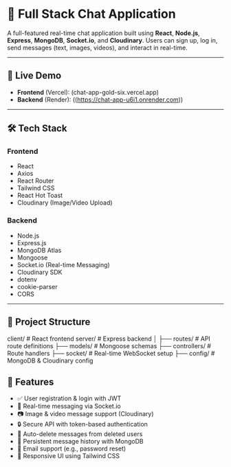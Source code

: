 # 💬 Full Stack Chat Application

A full-featured real-time chat application built using **React**, **Node.js**, **Express**, **MongoDB**, **Socket.io**, and **Cloudinary**. Users can sign up, log in, send messages (text, images, videos), and interact in real-time.

---

## 🚀 Live Demo

- **Frontend** (Vercel): (chat-app-gold-six.vercel.app)
- **Backend** (Render): ((https://chat-app-u6i1.onrender.com))

---

## 🛠 Tech Stack

### Frontend
- React
- Axios
- React Router
- Tailwind CSS
- React Hot Toast
- Cloudinary (Image/Video Upload)

### Backend
- Node.js
- Express.js
- MongoDB Atlas
- Mongoose
- Socket.io (Real-time Messaging)
- Cloudinary SDK
- dotenv
- cookie-parser
- CORS

---

## 📂 Project Structure

client/ # React frontend
server/ # Express backend
│
├── routes/ # API route definitions
├── models/ # Mongoose schemas
├── controllers/ # Route handlers
├── socket/ # Real-time WebSocket setup
├── config/ # MongoDB & Cloudinary config
## 🧪 Features

- ✅ User registration & login with JWT
- 💬 Real-time messaging via Socket.io
- 📷 Image & video message support (Cloudinary)
- 🔒 Secure API with token-based authentication
- 🧼 Auto-delete messages from deleted users
- 🔁 Persistent message history with MongoDB
- 📩 Email support (e.g., password reset)
- 📱 Responsive UI using Tailwind CSS

